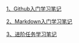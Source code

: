 [1、Github入门学习笔记](https://github.com/antidote-for-world/Tasks/blob/3cca0ba8feb5e56b9a4bbd3d0c535fdb9672fbe6/%E9%98%B6%E6%AE%B51%E7%AC%94%E8%AE%B0/Github.md)

[2、Markdown入门学习笔记](https://github.com/antidote-for-world/Tasks/blob/b530e859ef7f067e51b284da1163c5ae3a260c89/%E9%98%B6%E6%AE%B51%E7%AC%94%E8%AE%B0/Markdown.md)

[3、进阶任务学习笔记](https://github.com/antidote-for-world/Tasks/blob/6bdbe103f78fc205d7ecbcbacc29abc8e07fb5ef/%E9%98%B6%E6%AE%B51%E7%AC%94%E8%AE%B0/%E8%BF%9B%E9%98%B6%E4%BB%BB%E5%8A%A1.md)
